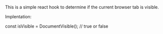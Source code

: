 This is a simple react hook to determine if the current browser tab is visible.

Implentation: 

const isVisible = DocumentVisible();  // true or false

